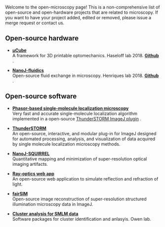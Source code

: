 Welcome to the open-microscopy page! This is a non-comprehensive list of open-source and open-hardware projects that are related to microscopy. If you want to have your project added, edited or removed, please issue a merge request or contact us.

## Open-source hardware
* <a href="https://doi.org/10.5334%2Fjoh.8"> <strong> µCube </strong> <a> <br>
A framework for 3D printable optomechanics. Haseloff lab 2018.  <a href="https://mdelmans.github.io/uCube/"> <strong> Github</a> </strong> . 

* <a href="https://doi.org/10.1038/s41467-019-09231-9"> <strong> NanoJ-fluidics </strong> <a> <br>
Open-source fluid exchange in microscopy. Henriques lab 2018. <a href="https://github.com/HenriquesLab/NanoJ-Fluidics"> <strong> Github </strong> </a>. 

	
## Open-source software 
* <a href="https://doi.org/10.1063/1.5005899"> <strong> Phasor-based single-molecule localization microscopy </strong> <a> <br>
Very fast and accurate single-molecule localization algorithm implemented in a open-source <a href="https://github.com/kjamartens/thunderstorm/tree/phasor-intensity-1"> ThunderSTORM ImageJ plugin</a> . 

* <a href="http://zitmen.github.io/thunderstorm/"> <strong> ThunderSTORM </strong> <a> <br>
An open-source, interactive, and modular plug-in for ImageJ designed for automated processing, analysis, and visualization of data acquired by single molecule localization microscopy methods.  
  
* <a href="https://www.nature.com/articles/nmeth.4605"> <strong> NanoJ-SQUIRREL </strong> </a> <br>
Quantitative mapping and minimization of super-resolution optical imaging artifacts.

*	<a href="https://ricktu288.github.io/ray-optics/"> <strong> Ray-optics web app </strong></a> <br>
An open-source web application to simulate reflection and refraction of light.
  
*	<a href="https://doi.org/10.1038%2Fncomms10980"> <strong> fairSIM </strong> </a> <br>
Open-source image reconstruction of super-resolution structured illumination microscopy data in ImageJ.

*	<a href="https://doi.org/10.1038/nmeth.3612"> <strong> Cluster analysis for SMLM data </strong> </a> <br>
Software packages for cluster identification and anlasyis. Owen lab.
